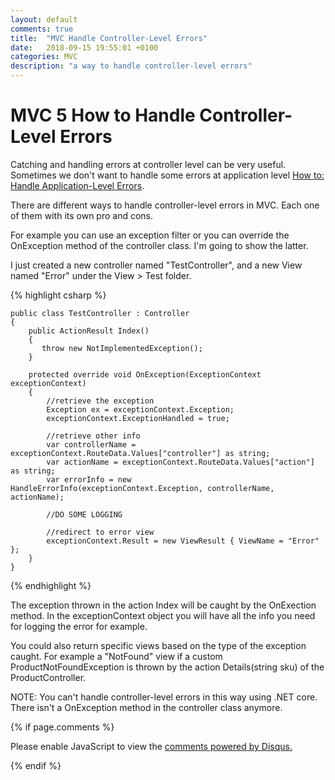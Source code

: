 ```yaml
---
layout: default
comments: true
title:  "MVC Handle Controller-Level Errors"
date:   2018-09-15 19:55:01 +0100
categories: MVC
description: "a way to handle controller-level errors"
---
```

# [](#header-1) MVC 5 How to Handle Controller-Level Errors

Catching and handling errors at controller level can be very useful. Sometimes we don't want to handle some errors at application level <a href="https://msdn.microsoft.com/en-us/library/24395wz3.aspx">How to: Handle Application-Level Errors</a>.

There are different ways to handle controller-level errors in MVC. Each one of them with its own pro and cons.

For example you can use an exception filter or you can override the OnException method of the controller class. I'm going to show the latter. 

I just created a new controller named "TestController", and a new View named "Error" under the View > Test folder. 

{% highlight csharp %}

    public class TestController : Controller
    {
        public ActionResult Index()
        { 
           throw new NotImplementedException();
        }

        protected override void OnException(ExceptionContext exceptionContext)
        {
            //retrieve the exception
            Exception ex = exceptionContext.Exception;
            exceptionContext.ExceptionHandled = true;

            //retrieve other info
            var controllerName = exceptionContext.RouteData.Values["controller"] as string;
            var actionName = exceptionContext.RouteData.Values["action"] as string;
            var errorInfo = new HandleErrorInfo(exceptionContext.Exception, controllerName, actionName);

            //DO SOME LOGGING

            //redirect to error view
            exceptionContext.Result = new ViewResult { ViewName = "Error" };
        }
    }

{% endhighlight %}

The exception thrown in the action Index will be caught by the OnExection method. In the exceptionContext object you will have all the info you need for logging the error for example. 

You could also return specific views based on the type of the exception caught. For example a "NotFound" view if a custom ProductNotFoundException is thrown by the action Details(string sku) of the ProductController.

NOTE: You can't handle controller-level errors in this way using .NET core. There isn't a OnException method in the controller class anymore.

{% if page.comments %}

<div id="disqus_thread"></div>
<script>

/**
*  RECOMMENDED CONFIGURATION VARIABLES: EDIT AND UNCOMMENT THE SECTION BELOW TO INSERT DYNAMIC VALUES FROM YOUR PLATFORM OR CMS.
*  LEARN WHY DEFINING THESE VARIABLES IS IMPORTANT: https://disqus.com/admin/universalcode/#configuration-variables*/

var disqus_config = function () {
this.page.url = 'https://maciti.github.io/mvc/2018/09/15/MVC-Handle-Controller-Level-Errors.html';  // Replace PAGE_URL with your page's canonical URL variable
this.page.identifier = '2018-09-15-MVC-Handle-Controller-Level-Errors'; // Replace PAGE_IDENTIFIER with your page's unique identifier variable
};

(function() { // DON'T EDIT BELOW THIS LINE
var d = document, s = d.createElement('script');
s.src = 'https://maciti-github-io.disqus.com/embed.js';
s.setAttribute('data-timestamp', +new Date());
(d.head || d.body).appendChild(s);
})();
</script>
<noscript>Please enable JavaScript to view the <a href="https://disqus.com/?ref_noscript">comments powered by Disqus.</a></noscript>
  
{% endif %}
